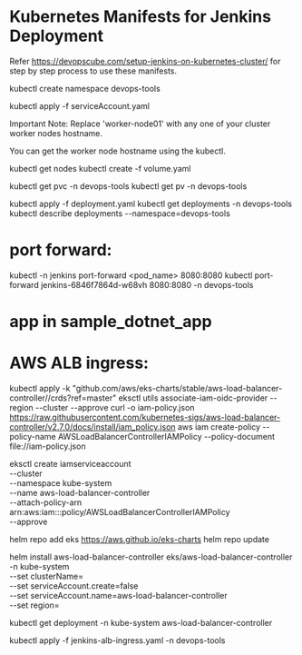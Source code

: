 # Kubernetes Manifests for Jenkins Deployment

Refer https://devopscube.com/setup-jenkins-on-kubernetes-cluster/ for step by step process to use these manifests.

kubectl create namespace devops-tools

kubectl apply -f serviceAccount.yaml

Important Note: Replace 'worker-node01' with any one of your cluster worker nodes hostname.

You can get the worker node hostname using the kubectl.

kubectl get nodes
kubectl create -f volume.yaml

kubectl get pvc -n devops-tools
kubectl get pv -n devops-tools

kubectl apply -f deployment.yaml
kubectl get deployments -n devops-tools
kubectl describe deployments --namespace=devops-tools

# port forward:
kubectl -n jenkins port-forward <pod_name> 8080:8080
kubectl port-forward jenkins-6846f7864d-w68vh 8080:8080 -n devops-tools

# app in sample_dotnet_app

# AWS ALB ingress:
kubectl apply -k "github.com/aws/eks-charts/stable/aws-load-balancer-controller//crds?ref=master"
eksctl utils associate-iam-oidc-provider --region <region> --cluster <cluster-name> --approve
curl -o iam-policy.json https://raw.githubusercontent.com/kubernetes-sigs/aws-load-balancer-controller/v2.7.0/docs/install/iam_policy.json
aws iam create-policy --policy-name AWSLoadBalancerControllerIAMPolicy --policy-document file://iam-policy.json

eksctl create iamserviceaccount \
  --cluster <cluster-name> \
  --namespace kube-system \
  --name aws-load-balancer-controller \
  --attach-policy-arn arn:aws:iam::<account-id>:policy/AWSLoadBalancerControllerIAMPolicy \
  --approve

helm repo add eks https://aws.github.io/eks-charts
helm repo update

helm install aws-load-balancer-controller eks/aws-load-balancer-controller \
  -n kube-system \
  --set clusterName=<cluster-name> \
  --set serviceAccount.create=false \
  --set serviceAccount.name=aws-load-balancer-controller \
  --set region=<region>

kubectl get deployment -n kube-system aws-load-balancer-controller  

kubectl apply -f jenkins-alb-ingress.yaml -n devops-tools